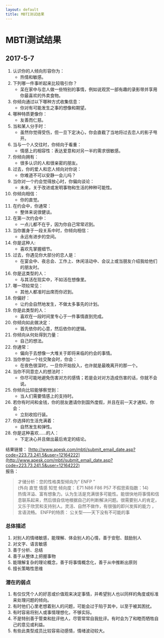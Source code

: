 ```yaml
---
layout: default
title: MBTI测试结果
---
```

# MBTI测试结果
## 2017-5-7
1. 认识你的人倾向形容你为：  
    - 热情和敏感。
2. 下列哪一件事听起来比较吸引你？ 
    - 呆在家中与恋人做一些特别的事情，例如说观赏一部有趣的录影带并享用你最喜欢的外卖食物。
3. 你倾向通过以下哪种方式收集信息：
    - 你对有可能发生之事的想像和期望。
4. 哪种特质更像你：
    - 友善而仁慈。
5. 当和某人分手时： 
    - 虽然你觉得受伤，但一旦下定决心，你会直截了当地将过去恋人的影子甩开。
6. 当与一个人交往时，你倾向于看重： 
    - 情感上的相容性：表达爱意和对另一半的需求很敏感。
7. 你倾向拥有： 
    - 很多认识的人和很亲密的朋友。
8. 过去，你的爱人和恋人倾向对你说： 
    - 你难道不可以安静一会儿吗？  
9. 当你对一个约会觉得放心时，你偏向谈论： 
    - 未来，关于改进或发明事物和生活的种种可能性。 
10. 你倾向相信： 
    - 你的直觉。  
11. 在约会中，你通常：  
    - 整体来说很健谈。  
12. 在第一次约会中： 
    - 一点儿都不在乎，因为你自己常常迟到。 
13. 当你置身于一段关系中时，你倾向相信：  
    - 永远有进步的空间。
14. 你是这种人: 
    - 喜欢先掌握细节。  
15. 过去，你遇见你大部分的恋人是： 
    - 在宴会中、夜总会、工作上、休闲活动中、会议上或当朋友介绍我给他们的朋友时。 
16. 你是这类型的人： 
    - 与其活在现实中，不如活在想像里。 
17. 哪一项较常见： 
    - 其他人都准时出席而你迟到。
18. 你偏好： 
    - 让约会自然地发生，不做太多事先的计划。 
19. 你是此类型的人： 
    - 喜欢在一段时间里专心于一件事情直到完成。
20. 你倾向如此做决定： 
    - 首先依你的心意，然后依你的逻辑。
21. 你倾向从何处得到力量： 
    - 自己的想法。
22. 你通常： 
    - 偏向于去想像一大堆关于即将来临的约会的事情。
23. 当你参加一个社交聚会时，你会：
    - 在夜色很深时，一旦你开始投入，也许就是最晚离开的那一个。 
24. 当你不同意恋人的想法时：
    - 你尽可能地避免伤害对方的感情；若是会对对方造成伤害的话，你就不会说。 
25. 你倾向比较能够察觉到： 
    - 当人们需要情感上的支持时。 
26. 若你有时间和金钱，你的朋友邀请你到国外度假，并且在前一天才通知，你会： 
    - 立刻收拾行装。
27. 你选择的生活充满着： 
    - 自然发生和弹性。
28. 你是这种喜欢……的人： 
    - 下定决心并且做出最后肯定的结论。

结果链接：
[http://www.apesk.com/mbti/submit_email_date.asp?code=223.73.241.5&user=12164222](http://www.apesk.com/mbti/submit_email_date.asp?code=223.73.241.5&user=12164222)  
报告：
> 才储分析：您的性格类型倾向为“ ENFP ”  
> (外向 直觉 情感 知觉 倾向度： E71 N86 F86 P57  不假思索指数：14)  
> 热情洋溢、富有想象力。认为生活是充满很多可能性。能很快地将事情和信息联系起来，然后很自信地根据自己的判断解决问题。很需要别人的肯定，又乐于欣赏和支持别人。灵活、自然不做作，有很强的即兴发挥的能力 ，言语流畅。
> ENFP的特质： 公关型——天下没有不可能的事  

### 总体描述 

1. 对别人的情绪敏感，能理解、体会别人的心情，善于安慰、鼓励别人
2. 对文字、语言敏感
3. 善于分析、总结
4. 善于从整体上把握事物
5. 能理解复杂的理论概念，善于将事情概念化，善于从中推断出原则 
6. 擅长策略性思维

### 潜在的弱点 

1. 有仅仅凭个人的好恶或价值观来决定事情，并希望别人也以同样的角度或标准来处理问题的倾向。
2. 有时他们心里老想着别人的问题，可能会过于陷于其中，以至于被其困扰。
3. 有时容易将别人或事情理想化，不够实际。
4. 不是特别善于管束和批评他人，尽管常常自我批评。有时会为了和睦而牺牲自己的意见或利益。
5. 有些此类型成员比较容易动感情，情绪波动较大。
